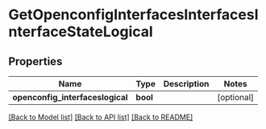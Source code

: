 # GetOpenconfigInterfacesInterfacesInterfaceStateLogical

## Properties
Name | Type | Description | Notes
------------ | ------------- | ------------- | -------------
**openconfig_interfaceslogical** | **bool** |  | [optional] 

[[Back to Model list]](../README.md#documentation-for-models) [[Back to API list]](../README.md#documentation-for-api-endpoints) [[Back to README]](../README.md)


